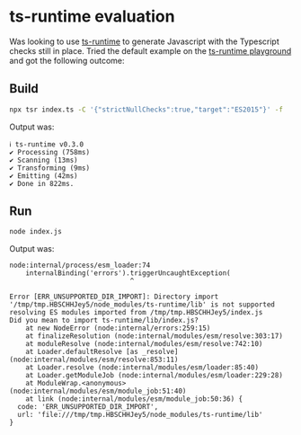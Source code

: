 # ts-runtime evaluation

Was looking to use [ts-runtime](https://github.com/fabiandev/ts-runtime) to generate Javascript with the Typescript checks still in place. Tried the default example on the [ts-runtime playground](https://fabiandev.github.io/ts-runtime/) and got the following outcome:

## Build
```sh
npx tsr index.ts -C '{"strictNullChecks":true,"target":"ES2015"}' -f
```

Output was:
```
ℹ ts-runtime v0.3.0
✔ Processing (758ms)
✔ Scanning (13ms)
✔ Transforming (9ms)
✔ Emitting (42ms)
✔ Done in 822ms.
```

## Run
```sh
node index.js 
```

Output was:
```
node:internal/process/esm_loader:74
    internalBinding('errors').triggerUncaughtException(
                              ^

Error [ERR_UNSUPPORTED_DIR_IMPORT]: Directory import '/tmp/tmp.HBSCHHJey5/node_modules/ts-runtime/lib' is not supported resolving ES modules imported from /tmp/tmp.HBSCHHJey5/index.js
Did you mean to import ts-runtime/lib/index.js?
    at new NodeError (node:internal/errors:259:15)
    at finalizeResolution (node:internal/modules/esm/resolve:303:17)
    at moduleResolve (node:internal/modules/esm/resolve:742:10)
    at Loader.defaultResolve [as _resolve] (node:internal/modules/esm/resolve:853:11)
    at Loader.resolve (node:internal/modules/esm/loader:85:40)
    at Loader.getModuleJob (node:internal/modules/esm/loader:229:28)
    at ModuleWrap.<anonymous> (node:internal/modules/esm/module_job:51:40)
    at link (node:internal/modules/esm/module_job:50:36) {
  code: 'ERR_UNSUPPORTED_DIR_IMPORT',
  url: 'file:///tmp/tmp.HBSCHHJey5/node_modules/ts-runtime/lib'
}
```

